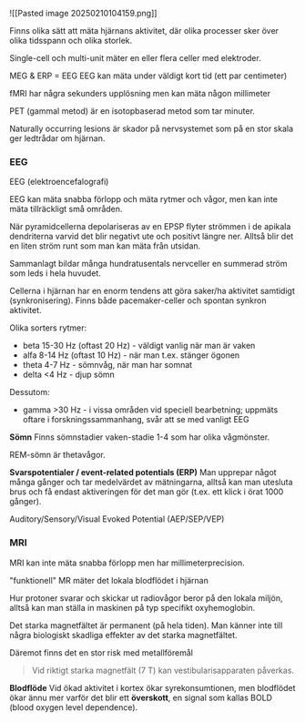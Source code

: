 ![[Pasted image 20250210104159.png]]

Finns olika sätt att mäta hjärnans aktivitet, där olika processer sker över olika tidsspann och olika storlek.

Single-cell och multi-unit mäter en eller flera celler med elektroder.

MEG & ERP = EEG
EEG kan mäta under väldigt kort tid (ett par centimeter)

fMRI har några sekunders upplösning men kan mäta någon millimeter

PET (gammal metod) är en isotopbaserad metod som tar minuter.

Naturally occurring lesions är skador på nervsystemet som på en stor skala ger ledtrådar om hjärnan.

### EEG
EEG (elektroencefalografi)

EEG kan mäta snabba förlopp och mäta rytmer och vågor, men kan inte mäta tillräckligt små områden.

När pyramidcellerna depolariseras av en EPSP flyter strömmen i de apikala dendriterna varvid det blir negativt ute och positivt längre ner. Alltså blir det en liten ström runt som man kan mäta från utsidan.

Sammanlagt bildar många hundratusentals nervceller en summerad ström som leds i hela huvudet.

Cellerna i hjärnan har en enorm tendens att göra saker/ha aktivitet samtidigt (synkronisering). Finns både pacemaker-celler och spontan synkron aktivitet.

Olika sorters rytmer:
- beta 15-30 Hz (oftast 20 Hz) - väldigt vanlig när man är vaken
- alfa 8-14 Hz (oftast 10 Hz) - när man t.ex. stänger ögonen
- theta 4-7 Hz - sömnvåg, när man har somnat
- delta <4 Hz - djup sömn

Dessutom:
- gamma >30 Hz - i vissa områden vid speciell bearbetning; uppmäts oftare i forskningssammanhang, svår att se med vanligt EEG

**Sömn**
Finns sömnstadier vaken-stadie 1-4 som har olika vågmönster.

REM-sömn är thetavågor.

**Svarspotentialer / event-related potentials (ERP)**
Man upprepar något många gånger och tar medelvärdet av mätningarna, alltså kan man utesluta brus och få endast aktiveringen för det man gör (t.ex. ett klick i örat 1000 gånger).

Auditory/Sensory/Visual Evoked Potential (AEP/SEP/VEP)
### MRI
MRI kan inte mäta snabba förlopp men har millimeterprecision.

"funktionell" MR mäter det lokala blodflödet i hjärnan

Hur protoner svarar och skickar ut radiovågor beror på den lokala miljön, alltså kan man ställa in maskinen på typ specifikt oxyhemoglobin.

Det starka magnetfältet är permanent (på hela tiden). Man känner inte till några biologiskt skadliga effekter av det starka magnetfältet.

Däremot finns det en stor risk med metallföremål

> Vid riktigt starka magnetfält (7 T) kan vestibularisapparaten påverkas.

**Blodflöde**
Vid ökad aktivitet i kortex ökar syrekonsumtionen, men blodflödet ökar ännu mer varför det blir ett **överskott**, en signal som kallas BOLD (blood oxygen level dependence).

